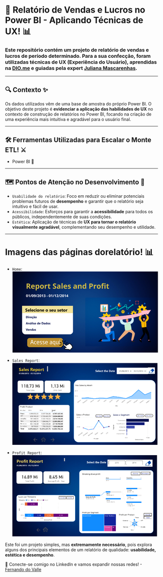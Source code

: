 # 🚀 Relatório de Vendas e Lucros no Power BI - Aplicando Técnicas de UX! 📊

### Este repositório contém um projeto de relatório de vendas e lucros de período determinado. Para a sua confecção, foram utilizadas técnicas de **UX (Experiência do Usuário)**, aprendidas na [DIO.me](https://www.dio.me/) e guiadas pela expert [Juliana Mascarenhas](https://www.linkedin.com/in/juliana-mascarenhas-00349426/).

---

## 🔍 Contexto ✨

Os dados utilizados vêm de uma base de amostra do próprio Power BI. O objetivo deste projeto é **evidenciar a aplicação das habilidades de UX** no contexto de construção de relatórios no Power BI, focando na criação de uma experiência mais intuitiva e agradável para o usuário final.

---

## 🛠️ Ferramentas Utilizadas para Escalar o Monte ETL! ⚔️

* Power BI 💾

---

## 🗺️ Pontos de Atenção no Desenvolvimento 🚀

* `Usabilidade do relatório`: Foco em reduzir ou eliminar potenciais problemas futuros de **desempenho** e garantir que o relatório seja intuitivo e fácil de usar.
* `Acessibilidade`: Esforços para garantir a **acessibilidade** para todos os públicos, independentemente de suas condições.
* `Estética`: Aplicação de técnicas de **UX para tornar o relatório visualmente agradável**, complementando seu desempenho e utilidade.

---

# Imagens das páginas dorelatório! 📊

* `Home`:
![Página: Home](https://github.com/DaDosValle/Imagens/blob/main/Home%20-Relatoriod%20e%20Vendas%20e%20Lucros%20-UX.png)

* `Sales Report`:
![Página: Sales Report](https://github.com/DaDosValle/Imagens/blob/main/Sales%20Report%20-Relatoriod%20e%20Vendas%20e%20Lucros%20-UX.png)

* `Profit Report`:
![Página: Profit Report](https://github.com/DaDosValle/Imagens/blob/main/Profit%20Report%20-Relatoriod%20e%20Vendas%20e%20Lucros%20-UX.png)



Este foi um projeto simples, mas **extremamente necessário**, pois explora alguns dos principais elementos de um relatório de qualidade: **usabilidade, estética e desempenho**.

🚀 Conecte-se comigo no LinkedIn e vamos expandir nossas redes! - [Fernando do Valle](https://www.linkedin.com/in/fernando-m-do-valle-b653a7349/)
